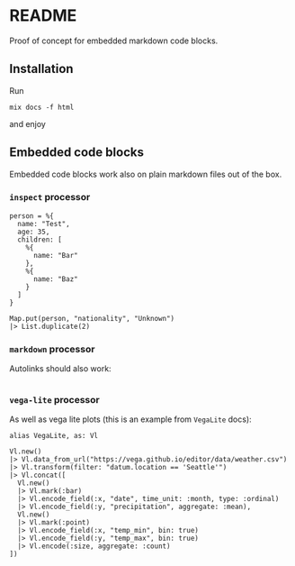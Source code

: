 # README

Proof of concept for embedded markdown code blocks.

## Installation

Run

```
mix docs -f html
```

and enjoy

## Embedded code blocks

Embedded code blocks work also on plain markdown files
out of the box.

### `inspect` processor

```inspect
person = %{
  name: "Test",
  age: 35,
  children: [
    %{
      name: "Bar"
    },
    %{
      name: "Baz"
    }
  ]
}

Map.put(person, "nationality", "Unknown")
|> List.duplicate(2)
```

### `markdown` processor

Autolinks should also work:

```markdown

```

### `vega-lite` processor

As well as vega lite plots (this is an example from `VegaLite` docs):

```vega-lite
alias VegaLite, as: Vl

Vl.new()
|> Vl.data_from_url("https://vega.github.io/editor/data/weather.csv")
|> Vl.transform(filter: "datum.location == 'Seattle'")
|> Vl.concat([
  Vl.new()
  |> Vl.mark(:bar)
  |> Vl.encode_field(:x, "date", time_unit: :month, type: :ordinal)
  |> Vl.encode_field(:y, "precipitation", aggregate: :mean),
  Vl.new()
  |> Vl.mark(:point)
  |> Vl.encode_field(:x, "temp_min", bin: true)
  |> Vl.encode_field(:y, "temp_max", bin: true)
  |> Vl.encode(:size, aggregate: :count)
])
```
